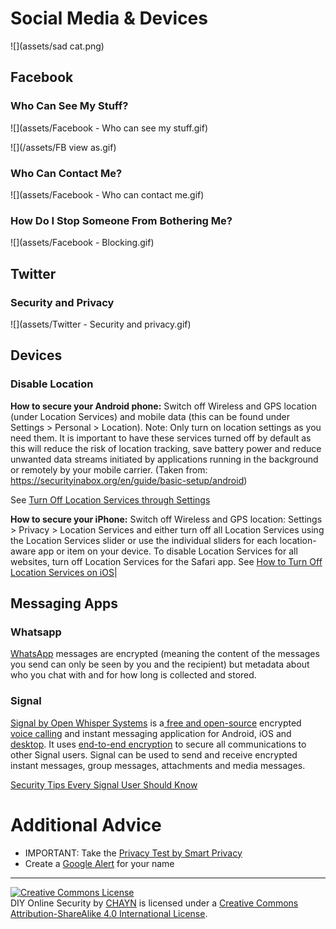 # Social Media & Devices

![](assets/sad cat.png)

## Facebook

### Who Can See My Stuff?

![](assets/Facebook - Who can see my stuff.gif)



![](/assets/FB view as.gif) 


### Who Can Contact Me?

![](assets/Facebook - Who can contact me.gif)



### How Do I Stop Someone From Bothering Me?

![](assets/Facebook - Blocking.gif)




## Twitter

### Security and Privacy

![](assets/Twitter - Security  and privacy.gif)



## Devices

### Disable Location

**How to secure your Android phone:** Switch off Wireless and GPS location \(under Location Services\) and mobile data \(this can be found under Settings &gt; Personal &gt; Location\). Note: Only turn on location settings as you need them. It is important to have these services turned off by default  as this will reduce the risk of location tracking, save battery power and reduce unwanted data streams initiated by applications running in the background or remotely by your mobile carrier. (Taken from: https://securityinabox.org/en/guide/basic-setup/android)

See [Turn Off Location Services through Settings](http://www.wikihow.com/Turn-Off-Location-Services-on-an-Android)

**How to secure your iPhone:** Switch off Wireless and GPS location: Settings > Privacy > Location Services and either turn off all Location Services using the Location Services slider or use the individual sliders for each location-aware app or item on your device. To disable Location Services for all websites, turn off Location Services for the Safari app.
See [How to Turn Off Location Services on iOS](http://www.tomsguide.com/us/turn-off-location-services-iphone,news-21276.html)|


## Messaging Apps

### Whatsapp

[WhatsApp](https://www.whatsapp.com) messages are encrypted \(meaning the content of the messages you send can only be seen by you and the recipient\) but metadata about who you chat with and for how long is collected and stored.

### Signal

[Signal by Open Whisper Systems](https://whispersystems.org/) is a[ ](https://en.wikipedia.org/wiki/Free_and_open-source_software)[free and open-source](https://en.wikipedia.org/wiki/Free_and_open-source_software) encrypted [ voice calling](
https://en.wikipedia.org/wiki/Voice_calling) and instant messaging application for Android, iOS and [desktop](https://whispersystems.org/blog/signal-desktop). It uses [end-to-end encryption](https://en.wikipedia.org/wiki/End-to-end_encryption) to secure all communications to other Signal users. Signal can be used to send and receive encrypted instant messages, group messages, attachments and media messages.

[Security Tips Every Signal User Should Know](https://theintercept.com/2016/07/02/security-tips-every-signal-user-should-know/)

# Additional Advice

* IMPORTANT: Take the [Privacy Test by Smart Privacy](http://smartprivacy.tumblr.com/privacynow)
* Create a [Google Alert](https://www.google.com/alerts) for your name




---
<a rel="license" href="http://creativecommons.org/licenses/by-sa/4.0/"><img alt="Creative Commons License" style="border-width:0" src="https://i.creativecommons.org/l/by-sa/4.0/88x31.png" /></a><br /><span xmlns:dct="http://purl.org/dc/terms/" property="dct:title">DIY Online Security</span> by <a xmlns:cc="http://creativecommons.org/ns#" href="http://chayn.co" property="cc:attributionName" rel="cc:attributionURL">CHAYN</a> is licensed under a <a rel="license" href="http://creativecommons.org/licenses/by-sa/4.0/">Creative Commons Attribution-ShareAlike 4.0 International License</a>.
